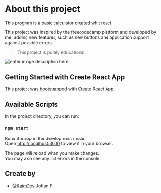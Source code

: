 # About this project

This program is a basic calculator created whit react.


This project was inspired by the freecodecamp platform and developed by me, adding new features, such as new buttons and application support against possible errors.

> This project is purely educational.

![enter image description here](https://cdn.discordapp.com/attachments/858182079296831518/979153667909382144/unknown.png)

## Getting Started with Create React App

This project was bootstrapped with [Create React App](https://github.com/facebook/create-react-app).

## Available Scripts

In the project directory, you can run:

### `npm start`

Runs the app in the development mode.\
Open [http://localhost:3000](http://localhost:3000) to view it in your browser.

The page will reload when you make changes.\
You may also see any lint errors in the console.

## Create by

- [@KaimDev](https://www.github.com/KaimDev) Johan P.
